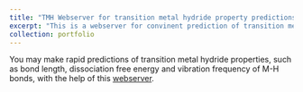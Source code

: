 ```yaml
---
title: "TMH Webserver for transition metal hydride property predictions"
excerpt: "This is a webserver for convinent prediction of transition metal hydride properties <br/><img src='/images/500x300.png'>"
collection: portfolio
---
```


You may make rapid predictions of transition metal hydride properties, such as bond length, dissociation free energy and vibration frequency of M-H bonds, with the help of this [webserver](http://47.107.42.91/).